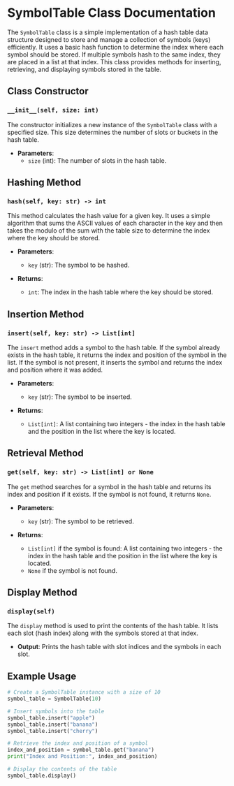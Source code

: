 # SymbolTable Class Documentation

The `SymbolTable` class is a simple implementation of a hash table data structure designed to store and manage a collection of symbols (keys) efficiently. It uses a basic hash function to determine the index where each symbol should be stored. If multiple symbols hash to the same index, they are placed in a list at that index. This class provides methods for inserting, retrieving, and displaying symbols stored in the table.

## Class Constructor

### `__init__(self, size: int)`

The constructor initializes a new instance of the `SymbolTable` class with a specified size. This size determines the number of slots or buckets in the hash table.

- **Parameters**:
  - `size` (int): The number of slots in the hash table.

## Hashing Method

### `hash(self, key: str) -> int`

This method calculates the hash value for a given key. It uses a simple algorithm that sums the ASCII values of each character in the key and then takes the modulo of the sum with the table size to determine the index where the key should be stored.

- **Parameters**:
  - `key` (str): The symbol to be hashed.

- **Returns**:
  - `int`: The index in the hash table where the key should be stored.

## Insertion Method

### `insert(self, key: str) -> List[int]`

The `insert` method adds a symbol to the hash table. If the symbol already exists in the hash table, it returns the index and position of the symbol in the list. If the symbol is not present, it inserts the symbol and returns the index and position where it was added.

- **Parameters**:
  - `key` (str): The symbol to be inserted.

- **Returns**:
  - `List[int]`: A list containing two integers - the index in the hash table and the position in the list where the key is located.

## Retrieval Method

### `get(self, key: str) -> List[int] or None`

The `get` method searches for a symbol in the hash table and returns its index and position if it exists. If the symbol is not found, it returns `None`.

- **Parameters**:
  - `key` (str): The symbol to be retrieved.

- **Returns**:
  - `List[int]` if the symbol is found: A list containing two integers - the index in the hash table and the position in the list where the key is located.
  - `None` if the symbol is not found.

## Display Method

### `display(self)`

The `display` method is used to print the contents of the hash table. It lists each slot (hash index) along with the symbols stored at that index.

- **Output**: Prints the hash table with slot indices and the symbols in each slot.

## Example Usage

```python
# Create a SymbolTable instance with a size of 10
symbol_table = SymbolTable(10)

# Insert symbols into the table
symbol_table.insert("apple")
symbol_table.insert("banana")
symbol_table.insert("cherry")

# Retrieve the index and position of a symbol
index_and_position = symbol_table.get("banana")
print("Index and Position:", index_and_position)

# Display the contents of the table
symbol_table.display()
